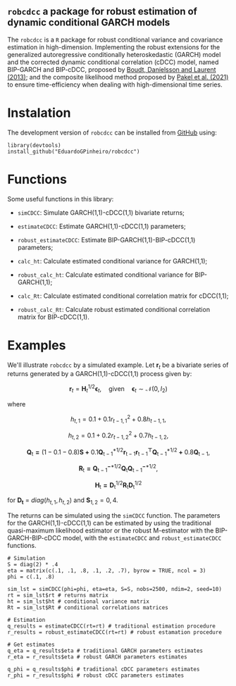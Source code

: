 ## `robcdcc` a package for robust estimation of dynamic conditional GARCH models

The `robcdcc` is a `R` package for robust conditional variance and covariance estimation in high-dimension. Implementing the robust extensions for the generalized autoregressive conditionally heteroskedastic (GARCH) model and the corrected dynamic conditional correlation
(cDCC) model, named BIP-GARCH and BIP-cDCC, proposed by [Boudt, Daníelsson and Laurent (2013)](https://doi.org/10.1016/j.ijforecast.2012.06.003); and the composite likelihood method proposed by [Pakel et al. (2021)](https://doi.org/10.1080/07350015.2020.1713795) to ensure time-efficiency when dealing with high-dimensional time series. 

# Instalation

The development version of `robcdcc` can be installed from
[GitHub](https://github.com/) using:

    library(devtools)
    install_github("EduardoGPinheiro/robcdcc")

# Functions

Some useful functions in this library:

-   `simCDCC`: Simulate GARCH(1,1)-cDCC(1,1) bivariate returns;

-   `estimateCDCC`: Estimate GARCH(1,1)-cDCC(1,1) parameters;

-   `robust_estimateCDCC`: Estimate BIP-GARCH(1,1)-BIP-cDCC(1,1)
    parameters;
    
-   `calc_ht`: Calculate estimated conditional variance for GARCH(1,1);

-   `robust_calc_ht`: Calculate estimated conditional variance for
    BIP-GARCH(1,1);
    
-   `calc_Rt`: Calculate estimated conditional correlation matrix for
    cDCC(1,1);
    
-   `robust_calc_Rt`: Calculate robust estimated conditional correlation matrix
    for BIP-cDCC(1,1).

# Examples

We'll illustrate `robcdcc` by a simulated example. Let $\mathbf{r}_t$ be
a bivariate series of returns generated by a GARCH(1,1)-cDCC(1,1)
process given by:

$$
\mathbf{r}_t = \mathbf{H}_t^{1/2} \boldsymbol{\epsilon}_t, \quad \text{given} 
\quad \boldsymbol{\epsilon}_t \sim \mathcal{N}(0, I_2)
$$

where

$$
h_{t, 1} = 0.1 + 0.1 r_{t-1, 1}^2 + 0.8 h_{t-1, 1},  
$$ 

$$
h_{t, 2} = 0.1 + 0.2 r_{t-1, 2}^2 + 0.7 h_{t-1, 2}, 
$$

$$ 
\mathbf{Q_{\mathrm{t}} = \mathrm{(1 - 0.1 - 0.8)} S +
\mathrm{0.1} Q_{\mathrm{t-1}}^{\mathrm{*1/2}} r_{\mathrm{t-1}} r_{\mathrm{t-1}}^\top Q_{\mathrm{t-1}}^{\mathrm{*1/2}} + 
\mathrm{0.8} Q_{\mathrm{t-1}}{\mathrm{,}}} 
$$ 

$$
\mathbf{R_{\mathrm{t}} = Q_{\mathrm{t-1}}^{-\mathrm{*1/2}}Q_{\mathrm{t}} Q_{\mathrm{t-1}}^{-\mathrm{*1/2}}}, 
$$

$$
\mathbf{H_{\mathrm{t}} = D_{\mathrm{t}}^{\mathrm{1/2}} R_{\mathrm{t}} D_{\mathrm{t}}^{\mathrm{1/2}}}
$$

for $\mathbf{D_t}$ = $diag(h_{t, 1}, h_{t, 2})$ and $\mathbf{S}_{1,2} = 0,4$. 

The returns can be simulated using the `simCDCC` function. The parameters for the GARCH(1,1)-cDCC(1,1) can be estimated by using the traditional quasi-maximum likelihood estimator or the robust M-estimator with the BIP-GARCH-BIP-cDCC model, with the `estimateCDCC` and `robust_estimateCDCC` functions. 

```
# Simulation
S = diag(2) * .4
eta = matrix(c(.1, .1, .8, .1, .2, .7), byrow = TRUE, ncol = 3)
phi = c(.1, .8)

sim_lst = simCDCC(phi=phi, eta=eta, S=S, nobs=2500, ndim=2, seed=10)
rt = sim_lst$rt # returns matrix
ht = sim_lst$ht # conditional variance matrix 
Rt = sim_lst$Rt # conditional correlations matrices

# Estimation
q_results = estimateCDCC(rt=rt) # traditional estimation procedure
r_results = robust_estimateCDCC(rt=rt) # robust estamation procedure

# Get estimates
q_eta = q_results$eta # traditional GARCH parameters estimates
r_eta = r_results$eta # robust GARCH parameters estimates

q_phi = q_results$phi # traditional cDCC parameters estimates
r_phi = r_results$phi # robust cDCC parameters estimates
```
